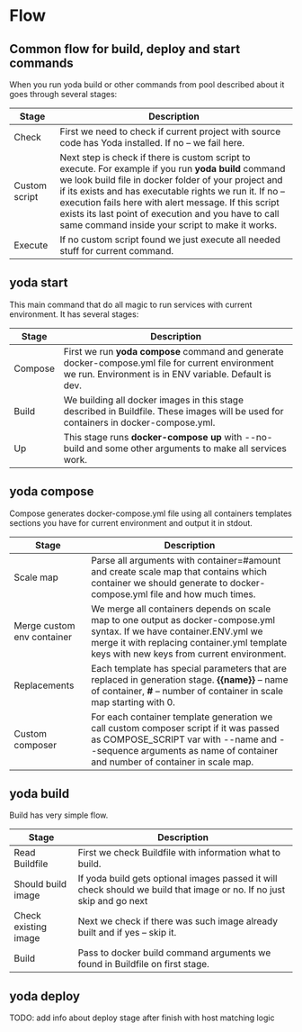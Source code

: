 # Flow
## Common flow for build, deploy and start commands
When you run yoda build or other commands from pool described about it goes through several stages:

| Stage | Description |
|---|---|
| Check | First we need to check if current project with source code has Yoda installed. If no – we fail here. |
| Custom script | Next step is check if there is custom script to execute. For example if you run **yoda build** command we look build file in docker folder of your project and if its exists and has executable rights we run it. If no – execution fails here with alert message. If this script exists its last point of execution and you have to call same command inside your script to make it works. |
| Execute | If no custom script found we just execute all needed stuff for current command. |

## yoda start
This main command that do all magic to run services with current environment. It has several stages:

| Stage | Description |
|---|---|
| Compose | First we run **yoda compose** command and generate docker-compose.yml file for current environment we run. Environment is in ENV variable. Default is dev. |
| Build | We building all docker images in this stage described in Buildfile. These images will be used for containers in docker-compose.yml. |
| Up | This stage runs **docker-compose up** with --no-build and some other arguments to make all services work. |

## yoda compose
Compose generates docker-compose.yml file using all containers templates sections you have for current environment and output it in stdout.

| Stage | Description |
|---|---|
| Scale map | Parse all arguments with container=#amount and create scale map that contains which container we should generate to docker-compose.yml file and how much times. |
| Merge custom env container | We merge all containers depends on scale map to one output as docker-compose.yml syntax. If we have container.ENV.yml we merge it with replacing container.yml template keys with new keys from current environment. |
| Replacements | Each template has special parameters that are replaced in generation stage. **{{name}}** – name of container, **#** – number of container in scale map starting with 0. |
| Custom composer | For each container template generation we call custom composer script if it was passed as COMPOSE_SCRIPT var with --name and --sequence arguments as name of container and number of container in scale map.  |

## yoda build
Build has very simple flow. 

| Stage | Description |
|---|---|
| Read Buildfile | First we check Buildfile with information what to build. |
| Should build image | If yoda build gets optional images passed it will check should we build that image or no. If no just skip and go next |
| Check existing image | Next we check if there was such image already built and if yes – skip it. |
| Build | Pass to docker build command arguments we found in Buildfile on first stage. |

## yoda deploy
TODO: add info about deploy stage after finish with host matching logic
